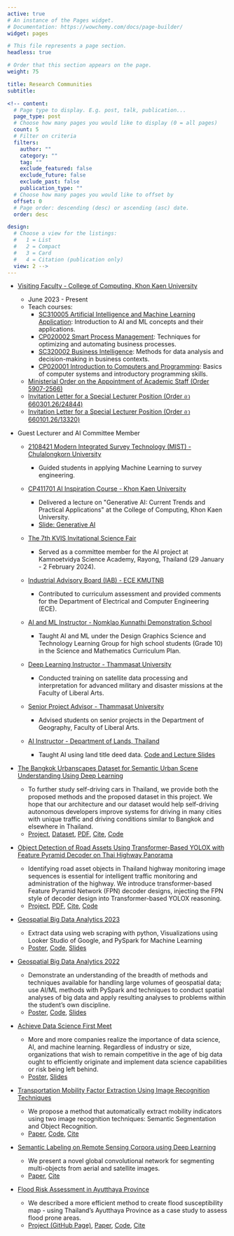 ```yaml
---
active: true
# An instance of the Pages widget.
# Documentation: https://wowchemy.com/docs/page-builder/
widget: pages

# This file represents a page section.
headless: true

# Order that this section appears on the page.
weight: 75

title: Research Communities
subtitle:

<!-- content:
  # Page type to display. E.g. post, talk, publication...
  page_type: post
  # Choose how many pages you would like to display (0 = all pages)
  count: 5
  # Filter on criteria
  filters:
    author: ""
    category: ""
    tag: ""
    exclude_featured: false
    exclude_future: false
    exclude_past: false
    publication_type: ""
  # Choose how many pages you would like to offset by
  offset: 0
  # Page order: descending (desc) or ascending (asc) date.
  order: desc

design:
  # Choose a view for the listings:
  #   1 = List
  #   2 = Compact
  #   3 = Card
  #   4 = Citation (publication only)
  view: 2 -->
---
```


* [Visiting Faculty - College of Computing, Khon Kaen University](https://kaopanboonyuen.github.io/files/panboonyuen_kku.pdf)
  * June 2023 - Present
  * Teach courses:
    * [SC310005 Artificial Intelligence and Machine Learning Application](https://github.com/kaopanboonyuen/SC310005_ArtificialIntelligence_2023s1): Introduction to AI and ML concepts and their applications.
    * [CP020002 Smart Process Management](https://github.com/kaopanboonyuen/CP020002_SmartProcessManagement_2024s1): Techniques for optimizing and automating business processes.
    * [SC320002 Business Intelligence](https://github.com/kaopanboonyuen/CS101): Methods for data analysis and decision-making in business contexts.
    * [CP020001 Introduction to Computers and Programming](https://github.com/kaopanboonyuen/CP020001_ComputerProgramming_2023s1): Basics of computer systems and introductory programming skills.
  * [Ministerial Order on the Appointment of Academic Staff (Order 5907-2566)](https://kaopanboonyuen.github.io/files/panboonyuen_kku.pdf)
  * [Invitation Letter for a Special Lecturer Position (Order อว 660301.26/24844)](https://kaopanboonyuen.github.io/files/panboonyuen_kku_ai.pdf)
  * [Invitation Letter for a Special Lecturer Position (Order อว 660101.26/13320)](https://kaopanboonyuen.github.io/files/panboonyuen_kku_spm.pdf)

* Guest Lecturer and AI Committee Member
  * [2108421 Modern Integrated Survey Technology (MIST) - Chulalongkorn University](https://kaopanboonyuen.github.io/files/invitation_letters/Invitation_toSurvey_CU_2023.pdf)
    * Guided students in applying Machine Learning to survey engineering.

  * [CP411701 AI Inspiration Course - Khon Kaen University](https://kaopanboonyuen.github.io/files/panboonyuen_kku_ai_inspiration.pdf)
    * Delivered a lecture on "Generative AI: Current Trends and Practical Applications" at the College of Computing, Khon Kaen University.
    * [Slide: Generative AI](https://kaopanboonyuen.github.io/blog/2024-08-02-generative-ai-current-trends-and-practical-applications/)

  * [The 7th KVIS Invitational Science Fair](https://kaopanboonyuen.github.io/files/invitation_letters/KVIS_Science_Fair_2024_Panboonyuen.pdf)
    * Served as a committee member for the AI project at Kamnoetvidya Science Academy, Rayong, Thailand (29 January - 2 February 2024).

  * [Industrial Advisory Board (IAB) - ECE KMUTNB](https://kaopanboonyuen.github.io/files/invitation_letters/Invitation_toKMUTNB_asIAB.pdf)
    * Contributed to curriculum assessment and provided comments for the Department of Electrical and Computer Engineering (ECE).

  * [AI and ML Instructor - Nomklao Kunnathi Demonstration School](https://kaopanboonyuen.github.io/files/invitation_letters/Invitation_toKunnatee_AI_2021.pdf)
    * Taught AI and ML under the Design Graphics Science and Technology Learning Group for high school students (Grade 10) in the Science and Mathematics Curriculum Plan.

  * [Deep Learning Instructor - Thammasat University](https://kaopanboonyuen.github.io/files/invitation_letters/Invitation_toThammasat_AI_2023.pdf)
    * Conducted training on satellite data processing and interpretation for advanced military and disaster missions at the Faculty of Liberal Arts.

  * [Senior Project Advisor - Thammasat University](https://kaopanboonyuen.github.io/files/invitation_letters/Invitation_toThammasat_AI_Projects_2022.pdf)
    * Advised students on senior projects in the Department of Geography, Faculty of Liberal Arts.

  * [AI Instructor - Department of Lands, Thailand](https://kaopanboonyuen.github.io/files/invitation_letters/Invitation_toLandDept_AI_2024.pdf)
    * Taught AI using land title deed data. [Code and Lecture Slides](https://github.com/kaopanboonyuen/ai_for_dept_of_lands)

* [The Bangkok Urbanscapes Dataset for Semantic Urban Scene Understanding Using Deep Learning](https://kaopanboonyuen.github.io/bkkurbanscapes)
  * To further study self-driving cars in Thailand, we provide both the proposed methods and the proposed dataset in this project. We hope that our architecture and our dataset would help self-driving autonomous developers improve systems for driving in many cities with unique traffic and driving conditions similar to Bangkok and elsewhere in Thailand.
  * [Project](https://kaopanboonyuen.github.io/bkkurbanscapes), [Dataset](https://www.cityscapes-dataset.com/), [PDF](https://ieeexplore.ieee.org/document/9779212), [Cite](https://kaopanboonyuen.github.io/files/citation/kao_phd_chula.txt), [Code](https://github.com/kaopanboonyuen/bkkurbanscapes)

* [Object Detection of Road Assets Using Transformer-Based YOLOX with Feature Pyramid Decoder on Thai Highway Panorama](https://www.mdpi.com/2078-2489/13/1/5)
  * Identifying road asset objects in Thailand highway monitoring image sequences is essential for intelligent traffic monitoring and administration of the highway. We introduce transformer-based Feature Pyramid Network (FPN) decoder designs, injecting the FPN style of decoder design into Transformer-based YOLOX reasoning.
  * [Project](https://www.mdpi.com/2078-2489/13/1/5), [PDF](https://www.mdpi.com/2078-2489/13/1/5/pdf?version=1640592615), [Cite](https://kaopanboonyuen.github.io/files/citation/kao_phd_chula.txt), [Code](https://github.com/kaopanboonyuen/)

* [Geospatial Big Data Analytics 2023](https://kaopanboonyuen.github.io/files/talks/panboonyuen_Geospatial_Big_Data_Analytics_2023.jpg)
  * Extract data using web scraping with python, Visualizations using Looker Studio of Google, and PySpark for Machine Learning
  * [Poster](https://kaopanboonyuen.github.io/files/talks/panboonyuen_Geospatial_Big_Data_Analytics_2023.jpg), [Code](https://github.com/kaopanboonyuen/GISTDA2023/tree/main/code), [Slides](https://github.com/kaopanboonyuen/GISTDA2023/tree/main/lecture_slides)

* [Geospatial Big Data Analytics 2022](https://kaopanboonyuen.github.io/files/talks/panboonyuen_Geospatial_Big_Data_Analytics_2022.jpeg)
  * Demonstrate an understanding of the breadth of methods and techniques available for handling large volumes of geospatial data; use AI/ML methods with PySpark and techniques to conduct spatial analyses of big data and apply resulting analyses to problems within the student’s own discipline.
  * [Poster](https://kaopanboonyuen.github.io/files/talks/panboonyuen_Geospatial_Big_Data_Analytics_2022.jpeg), [Code](https://github.com/kaopanboonyuen/GISTDA2022/tree/main/code), [Slides](https://github.com/kaopanboonyuen/GISTDA2022/tree/main/lecture_slides)

* [Achieve Data Science First Meet](https://kaopanboonyuen.github.io/files/talks/panboonyuen_data_science_talk.jpeg)
  * More and more companies realize the importance of data science, AI, and machine learning. Regardless of industry or size, organizations that wish to remain competitive in the age of big data ought to efficiently originate and implement data science capabilities or risk being left behind.
  * [Poster](https://kaopanboonyuen.github.io/files/talks/panboonyuen_data_science_talk.jpeg), [Slides](https://kaopanboonyuen.github.io/files/talks/panboonyuen_talks_2020.pdf)

* [Transportation Mobility Factor Extraction Using Image Recognition Techniques](https://github.com/kaopanboonyuen/TransportationMobilityFactorExtraction)
  * We propose a method that automatically extract mobility indicators using two image recognition techniques: Semantic Segmentation and Object Recognition.
  * [Paper](https://ieeexplore.ieee.org/document/9018796), [Code](https://github.com/kaopanboonyuen/TransportationMobilityFactorExtraction), [Cite](https://kaopanboonyuen.github.io/files/citation/kao_phd_chula.txt)

* [Semantic Labeling on Remote Sensing Corpora using Deep Learning](https://github.com/kaopanboonyuen/SemanticLabelingOnRemoteSensingCorpora)
  * We present a novel global convolutional network for segmenting multi-objects from aerial and satellite images.
  * [Paper](https://www.mdpi.com/2078-2489/13/1/5), [Cite](https://kaopanboonyuen.github.io/files/citation/kao_phd_chula.txt)

* [Flood Risk Assessment in Ayutthaya Province](https://kaopanboonyuen.github.io/rainfall-prediction-a-machine-learning-approach)
  * We described a more efficient method to create flood susceptibility map - using Thailand’s Ayutthaya Province as a case study to assess flood prone areas.
  * [Project (GitHub Page)](https://kaopanboonyuen.github.io/rainfall-prediction-a-machine-learning-approach), [Paper](https://tis.wu.ac.th/index.php/tis/article/view/2038), [Code](https://github.com/kaopanboonyuen/rainfall-prediction-a-machine-learning-approachh), [Cite](https://kaopanboonyuen.github.io/files/citation/kao_phd_chula.txt)